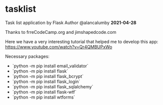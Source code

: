 # tasklist
Task list application by Flask
Author @alancalumby
<b>2021-04-28</b>

Thanks to frreCodeCamp.org and jimshapedcode.com

Here we have a very interesting tutorial that helped me to develop this app: https://www.youtube.com/watch?v=Qr4QMBUPxWo


Necessary packages:
<ul>
  <li>`python -m pip install email_validator`</li>
  <li>`python -m pip install flask`</li>
  <li>`python -m pip install flask_bcrypt`</li>
  <li>`python -m pip install flask_login`</li>
  <li>`python -m pip install flask_sqlalchemy`</li>
  <li>`python -m pip install flask-wtf`</li>
  <li>`python -m pip install wtforms`</li>
</ul>
